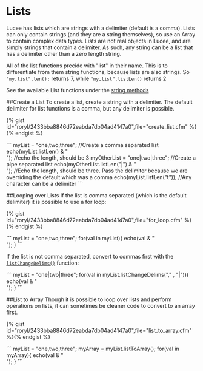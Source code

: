 # Lists
Lucee has lists which are strings with a delimiter (default is a comma). Lists can only contain strings (and they are a string themselves), so use an Array to contain complex data types. Lists are not real objects in Lucee, and are simply strings that contain a delimiter. As such, any string can be a list that has a delimiter other than a zero length string.

All of the list functions precide with "list" in their name. This is to differentiate from them string functions, because lists are also strings. So `"my,list".len();` returns 7, while `"my,list".listLen()` returns 2

See the available List functions under the [string methods](http://luceedocs.herokuapp.com/objects)

##Create a List
To create a list, create a string with a delimiter. The default delimiter for list functions is a comma, but any delimiter is possible. 

{% gist id="roryl/2433bba8846d72eabda7db04ad4147a0",file="create_list.cfm" %}{% endgist %}

<noscript>
```
<cfscript>
	myList = "one,two,three"; //Create a comma separated list
	echo(myList.listLen() & "<br />"); //echo the length, should be 3
	myOtherList = "one|two|three"; //Create a pipe separated list
	echo(myOtherList.listLen("|") & "<br />"); //Echo the length, should be three. Pass the delimiter because we are overriding the default which was a comma
	echo(myList.listLen("t")); //Any character can be a delimiter
</cfscript>
```
</noscript>

##Looping over Lists
If the list is comma separated (which is the default delimiter) it is possible to use a for loop:

{% gist id="roryl/2433bba8846d72eabda7db04ad4147a0",file="for_loop.cfm" %}{% endgist %}

<noscript>
```
<cfscript>
	myList = "one,two,three";
	for(val in myList){
		echo(val & "<br />");
	}
</cfscript>
```
</noscript>

If the list is not comma separated, convert to commas first with the [`listChangeDelims()`](http://luceedocs.herokuapp.com/object/string/listChangeDelims) function:

<noscript>
```
<cfscript>
	myList = "one|two|three";
	for(val in myList.listChangeDelims("," , "|")){
		echo(val & "<br />");
	}
</cfscript>
```
</noscript>

##List to Array
Though it is possible to loop over lists and perform operations on lists, it can sometimes be cleaner code to convert to an array first.

{% gist id="roryl/2433bba8846d72eabda7db04ad4147a0",file="list_to_array.cfm" %}{% endgist %}

<noscript>
```
<cfscript>
	myList = "one,two,three";
	myArray = myList.listToArray();
	for(val in myArray){
		echo(val & "<br />");
	}
</cfscript>
```
</noscript>


